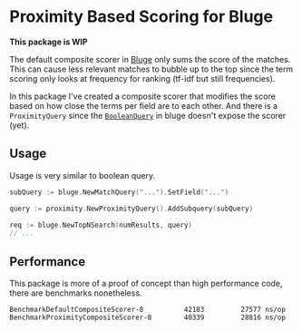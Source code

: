 # Proximity Based Scoring for Bluge

**This package is WIP**

The default composite scorer in [Bluge](https://github.com/blugelabs/bluge) only sums the score of the matches. This can cause less relevant matches to bubble up to the top since the term scoring only looks at frequency for ranking (tf-idf but still frequencies).

In this package I've created a composite scorer that modifies the score based on how close the terms per field are to each other. And there is a `ProximityQuery` since the [`BooleanQuery`](https://godoc.org/github.com/blugelabs/bluge#BooleanQuery) in bluge doesn't expose the scorer (yet).

## Usage

Usage is very similar to boolean query.

```go
subQuery := bluge.NewMatchQuery("...").SetField("...")

query := proximity.NewProximityQuery().AddSubquery(subQuery)

req := bluge.NewTopNSearch(numResults, query)
// ...
```

## Performance

This package is more of a proof of concept than high performance code, there are benchmarks nonetheless.

```
BenchmarkDefaultCompositeScorer-8   	   42183	     27577 ns/op
BenchmarkProximityCompositeScorer-8   	   40339	     28816 ns/op
```
